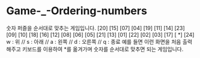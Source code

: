 # Game-_-Ordering-numbers
숫자 퍼즐을 순서대로 맞추는 게임입니다.
[20]    [15]    [07]    [04]    [19]
[11]    [14]    [23]    [09]    [10]
[18]    [16]    [12]    [08]    [06]
[05]    [21]    [13]    [01]    [22]
[02]    [03]    [17]    [ *]    [24]
w : 위 // s : 아래 // a : 왼쪽 // d : 오른쪽 // q : 종료
예를 들면 이런 화면을 처음 출력해주고
키보드를 이용하여 *를 옮겨가며 숫자를 순서대로 맞추면 되는 게임입니다.
